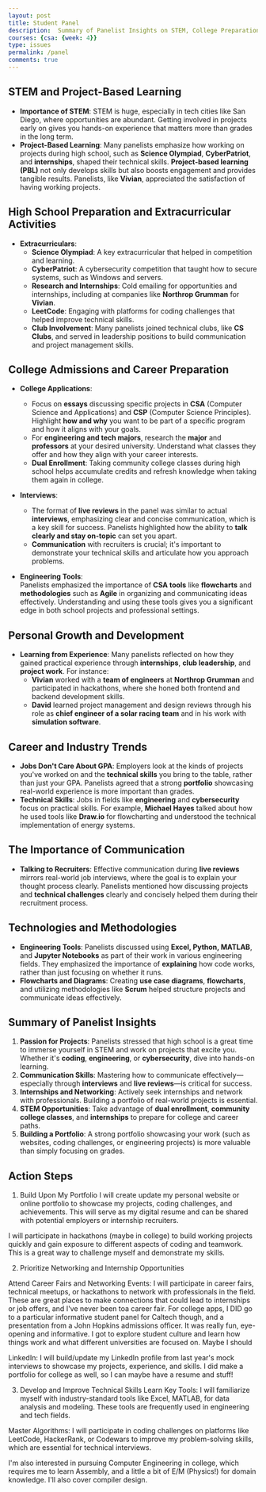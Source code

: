 ```yaml
---
layout: post
title: Student Panel
description:  Summary of Panelist Insights on STEM, College Preparation, and Career Development
courses: {csa: {week: 4}}
type: issues
permalink: /panel
comments: true
---
```



## STEM and Project-Based Learning
- **Importance of STEM**: STEM is huge, especially in tech cities like San Diego, where opportunities are abundant. Getting involved in projects early on gives you hands-on experience that matters more than grades in the long term.
- **Project-Based Learning**: Many panelists emphasize how working on projects during high school, such as **Science Olympiad**, **CyberPatriot**, and **internships**, shaped their technical skills. **Project-based learning (PBL)** not only develops skills but also boosts engagement and provides tangible results. Panelists, like **Vivian**, appreciated the satisfaction of having working projects.
  
## High School Preparation and Extracurricular Activities
- **Extracurriculars**:
  - **Science Olympiad**: A key extracurricular that helped in competition and learning.
  - **CyberPatriot**: A cybersecurity competition that taught how to secure systems, such as Windows and servers.
  - **Research and Internships**: Cold emailing for opportunities and internships, including at companies like **Northrop Grumman** for **Vivian**.
  - **LeetCode**: Engaging with platforms for coding challenges that helped improve technical skills.
  - **Club Involvement**: Many panelists joined technical clubs, like **CS Clubs**, and served in leadership positions to build communication and project management skills.
  
## College Admissions and Career Preparation
- **College Applications**:
  - Focus on **essays** discussing specific projects in **CSA** (Computer Science and Applications) and **CSP** (Computer Science Principles). Highlight **how and why** you want to be part of a specific program and how it aligns with your goals.
  - For **engineering and tech majors**, research the **major** and **professors** at your desired university. Understand what classes they offer and how they align with your career interests.
  - **Dual Enrollment**: Taking community college classes during high school helps accumulate credits and refresh knowledge when taking them again in college.

- **Interviews**:  
  - The format of **live reviews** in the panel was similar to actual **interviews**, emphasizing clear and concise communication, which is a key skill for success. Panelists highlighted how the ability to **talk clearly and stay on-topic** can set you apart.
  - **Communication** with recruiters is crucial; it's important to demonstrate your technical skills and articulate how you approach problems.

- **Engineering Tools**:  
  Panelists emphasized the importance of **CSA tools** like **flowcharts** and **methodologies** such as **Agile** in organizing and communicating ideas effectively. Understanding and using these tools gives you a significant edge in both school projects and professional settings.

## Personal Growth and Development
- **Learning from Experience**: Many panelists reflected on how they gained practical experience through **internships**, **club leadership**, and **project work**. For instance:
  - **Vivian** worked with a **team of engineers** at **Northrop Grumman** and participated in hackathons, where she honed both frontend and backend development skills.
  - **David** learned project management and design reviews through his role as **chief engineer of a solar racing team** and in his work with **simulation software**.
  
## Career and Industry Trends
- **Jobs Don't Care About GPA**: Employers look at the kinds of projects you've worked on and the **technical skills** you bring to the table, rather than just your GPA. Panelists agreed that a strong **portfolio** showcasing real-world experience is more important than grades.
- **Technical Skills**: Jobs in fields like **engineering** and **cybersecurity** focus on practical skills. For example, **Michael Hayes** talked about how he used tools like **Draw.io** for flowcharting and understood the technical implementation of energy systems.

## The Importance of Communication
- **Talking to Recruiters**: Effective communication during **live reviews** mirrors real-world job interviews, where the goal is to explain your thought process clearly. Panelists mentioned how discussing projects and **technical challenges** clearly and concisely helped them during their recruitment process.

## Technologies and Methodologies
- **Engineering Tools**: Panelists discussed using **Excel, Python, MATLAB**, and **Jupyter Notebooks** as part of their work in various engineering fields. They emphasized the importance of **explaining** how code works, rather than just focusing on whether it runs.
- **Flowcharts and Diagrams**: Creating **use case diagrams**, **flowcharts**, and utilizing methodologies like **Scrum** helped structure projects and communicate ideas effectively.

## Summary of Panelist Insights
1. **Passion for Projects**: Panelists stressed that high school is a great time to immerse yourself in STEM and work on projects that excite you. Whether it's **coding**, **engineering**, or **cybersecurity**, dive into hands-on learning.
2. **Communication Skills**: Mastering how to communicate effectively—especially through **interviews** and **live reviews**—is critical for success.
3. **Internships and Networking**: Actively seek internships and network with professionals. Building a portfolio of real-world projects is essential.
4. **STEM Opportunities**: Take advantage of **dual enrollment**, **community college classes**, and **internships** to prepare for college and career paths.
5. **Building a Portfolio**: A strong portfolio showcasing your work (such as websites, coding challenges, or engineering projects) is more valuable than simply focusing on grades.

## Action Steps 
1. Build Upon My  Portfolio
 I will create update my personal website or online portfolio to showcase my projects, coding challenges, and achievements. This will serve as my digital resume and can be shared with potential employers or internship recruiters.

 I will participate in hackathons (maybe in college) to build working projects quickly and gain exposure to different aspects of coding and teamwork. This is a great way to challenge myself and demonstrate my skills.

2. Prioritize Networking and Internship Opportunities

Attend Career Fairs and Networking Events: I will participate in career fairs, technical meetups, or hackathons to network with professionals in the field. These are great places to make connections that could lead to internships or job offers, and I've never been toa career fair. 
For college apps, I DID go to a particular informative student panel for Caltech though, and a presentation from a John Hopkins admissions officer. It was really fun, eye-opening and informative. I got to explore student culture and learn how things work and what different universities are focused on. Maybe I should 

LinkedIn: I will build/update  my LinkedIn profile from last year's mock interviews to showcase my projects, experience, and skills. I did make a portfolio for college as well, so I can maybe have a resume and stuff! 


3. Develop and Improve Technical Skills
Learn Key Tools: I will familiarize myself with industry-standard tools like Excel, MATLAB, for data analysis and modeling. These tools are frequently used in engineering and tech fields.

Master Algorithms: I will participate in coding challenges on platforms like LeetCode, HackerRank, or Codewars to improve my problem-solving skills, which are essential for technical interviews.

I'm also interested in pursuing Computer Engineering in college, which requires me to learn Assembly, and a little a bit of E/M (Physics!) for domain knowledge. I'll also cover compiler design. 
